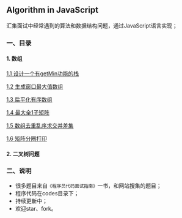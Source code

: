## Algorithm in JavaScript
汇集面试中经常遇到的算法和数据结构问题，通过JavaScript语言实现；

### 一、目录

#### 1. 数组
[1.1 设计一个有getMin功能的栈](./md/1.1twoStackQueue.md)

[1.2 生成窗口最大值数组](./md/1.2getWindowMax.md)

[1.3 扁平化有序数组](./md/1.3flattenOrderArray.md)

[1.4 最大全1子矩阵](./md/1.4getMaxMatrix.md)

[1.5 数组去重乱序求交并差集](./md/1.5arrayOptions.md)

[1.6 矩阵分圈打印](./md/1.6matrixCirclePrint.md)

#### 2. 二叉树问题

### 二、说明

- 很多题目来自`《程序员代码面试指南》`一书，和网站搜集的题目；
- 程序代码在codes目录下；
- 持续更新中；
- 欢迎star、fork。
